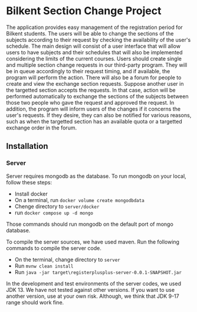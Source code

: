 # Bilkent Section Change Project

The application provides easy management of the registration period for Bilkent students. The users will be able to change the sections of the subjects according to their request by checking the availability of the user's schedule. The main design will consist of a user interface that will allow users to have subjects and their schedules that will also be implemented considering the limits of the current courses. Users should create single and multiple section change requests in our third-party program. They will be in queue accordingly to their request timing, and if available, the program will perform the action. There will also be a forum for people to create and view the exchange section requests. Suppose another user in the targetted section accepts the requests. In that case, action will be performed automatically to exchange the sections of the subjects between those two people who gave the request and approved the request. In addition, the program will inform users of the changes if it concerns the user's requests. If they desire, they can also be notified for various reasons, such as when the targetted section has an available quota or a targetted exchange order in the forum.

## Installation

### Server

Server requires mongodb as the database. To run mongodb on your local, follow these steps:

   * Install docker
   * On a terminal, run `docker volume create mongodbdata`
   * Chenge directory to `server/docker`
   * run `docker compose up -d mongo`

Those commands should run mongodb on the default port of mongo database.

To compile the server sources, we have used maven. Run the following commands to compile the server code.

   * On the terminal, change directory to `server`
   * Run `mvnw clean install`
   * Run `java -jar target\registerplusplus-server-0.0.1-SNAPSHOT.jar`

In the development and test environments of the server codes, we used JDK 13. We have not tested against other versions. If you want to use another version, use at your own risk.
Although, we think that JDK 9-17 range should work fine.
